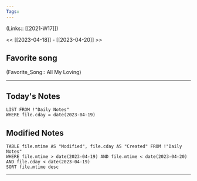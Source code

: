 ```yaml
---
Tags:
---
```

(Links:: [[2021-W17]])

<< [[2023-04-18]] - [[2023-04-20]] >>
## Favorite song
(Favorite_Song:: All My Loving)

___
## Today's Notes
```dataview
LIST FROM !"Daily Notes"
WHERE file.cday = date(2023-04-19)
```
## Modified Notes
```dataview
TABLE file.mtime AS "Modified", file.cday AS "Created" FROM !"Daily Notes" 
WHERE file.mtime > date(2023-04-19) AND file.mtime < date(2023-04-20) AND file.cday < date(2023-04-19)
SORT file.mtime desc
```
___
